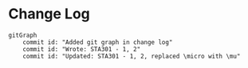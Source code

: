 # Change Log

```mermaid
gitGraph
	commit id: "Added git graph in change log"
	commit id: "Wrote: STA301 - 1, 2"
	commit id: "Updated: STA301 - 1, 2, replaced \micro with \mu"
```
